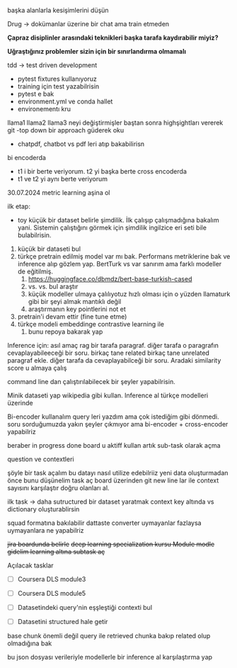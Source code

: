 


başka alanlarla kesişimlerini düşün


Drug -> dokümanlar üzerine bir chat ama train etmeden

**Çapraz disiplinler arasındaki teknikleri başka tarafa kaydırabilir miyiz?**

**Uğraştığınız problemler sizin için bir sınırlandırma olmamalı**



tdd -> test driven development

 - pytest fixtures kullanıyoruz
 - training için test yazabilrisin
 - pytest e bak
 - environment.yml ve conda hallet
 - environementı kru

llama1 llama2 llama3 neyi değiştirmişler baştan sonra highşightları vererek git
-top down bir approach güderek oku
- chatpdf, chatbot vs pdf leri atıp bakabilirisn



bi encoderda
 - t1 i bir berte veriyorum. t2 yi başka berte
cross encoderda
 - t1 ve t2 yi aynı berte veriyorum



30.07.2024
metric learning aşina ol

ilk etap:
 - toy küçük bir dataset belirle şimdilik. İlk çalışıp çalışmadığına bakalım yani. Sistemin çalıştığını görmek için şimdilik ingilzice eri seti bile bulabilrisin.

1. küçük bir dataseti bul
2. türkçe pretrain edilmiş model var mı bak. Performans metriklerine bak ve inference alıp gözlem yap. BertTurk vs var sanırım ama farklı modeller de eğitilmiş.
	1. https://huggingface.co/dbmdz/bert-base-turkish-cased
	2. vs. vs. bul araştır
	3. küçük modeller ulmaya çalılıyotuz hızlı olması için o yüzden llamaturk gibi bir şeyi almak mantıklı değil
	4. araştırmanın key pointlerini not et
3. pretrain'i devam ettir (fine tune etme)
4. türkçe modeli embeddinge contrastive learning ile 
	1. bunu repoya bakarak yap



Inference için: 
asıl amaç rag
bir tarafa paragraf. diğer tarafa o paragrafın cevaplayabileeceği bir soru.
birkaç tane related birkaç tane unrelated paragraf ekle. diğer tarafa da cevaplayabilceği bir soru. Aradaki similarity score u almaya çalış


command line dan çalıştırılabilecek bir şeyler yapabilrisin. 

Minik dataseti yap wikipedia gibi kullan. Inference al türkçe modelleri üzerinde



 Bi-encoder kullanalım
 query leri yazdım ama çok istediğim gibi dönmedi.
 soru sorduğumuzda yakın şeyler çıkmıyor ama bi-encoder + cross-encoder yapabilriz

beraber in progress done board u aktiff kullan
artık sub-task olarak açma



question ve contextleri 


şöyle bir task açalım
bu datayı nasıl utilize edebilriiz yeni data oluşturmadan önce bunu düşünelim
task aç board üzerinden git
new line lar ile context sayısını karşılaştır doğru olanları al.


ilk task -> daha sutructured bir dataset yaratmak
context key altında vs dictionary oluşturablirsin

squad formatına bakılabilir
dattaste converter
uymayanlar fazlaysa uymayanlara ne yapabilriz


~~jira boardunda belirle~~
~~deep learning specialization kursu Module modle gidelim learning altına subtask aç~~


Açılacak tasklar
 - [ ] Coursera DLS module3
 - [ ] Coursera DLS module5
 - [ ] Datasetindeki query'nin eşşleştiği contexti bul
 - [ ] Datasetini structured hale getir


base chunk önemli değil
query ile retrieved chunka bakıp related olup olmadığına bak

bu json dosyası verileriyle modellerle bir inference al karşılaştırma yap
